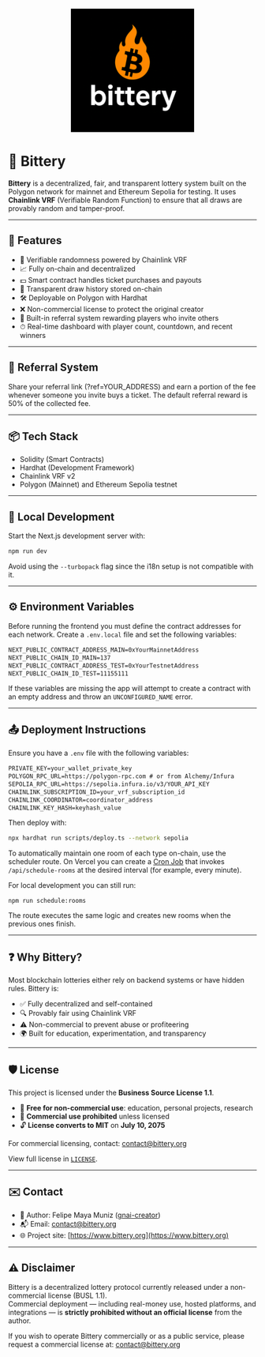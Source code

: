 <p align="center">
  <img src="public/logo.png" alt="Bittery Logo" width="250"/>
</p>

# 🎲 Bittery

**Bittery** is a decentralized, fair, and transparent lottery system built on the Polygon network for mainnet and Ethereum Sepolia for testing. It uses **Chainlink VRF** (Verifiable Random Function) to ensure that all draws are provably random and tamper-proof.

---

## 🚀 Features

- 🔐 Verifiable randomness powered by Chainlink VRF
- 📈 Fully on-chain and decentralized
- 💵 Smart contract handles ticket purchases and payouts
- 🧾 Transparent draw history stored on-chain
- 🛠️ Deployable on Polygon with Hardhat
- ❌ Non-commercial license to protect the original creator
- 🤝 Built-in referral system rewarding players who invite others
- ⏱ Real-time dashboard with player count, countdown, and recent winners

---

## 🤝 Referral System

Share your referral link (?ref=YOUR_ADDRESS) and earn a portion of the fee whenever someone you invite buys a ticket. The default referral reward is 50% of the collected fee.

---

## 📦 Tech Stack

- Solidity (Smart Contracts)
- Hardhat (Development Framework)
- Chainlink VRF v2
- Polygon (Mainnet) and Ethereum Sepolia testnet

---

## 🤖 Local Development

Start the Next.js development server with:

```bash
npm run dev
```

Avoid using the `--turbopack` flag since the i18n setup is not compatible with it.

---

## ⚙️ Environment Variables

Before running the frontend you must define the contract addresses for each network.
Create a `.env.local` file and set the following variables:

```env
NEXT_PUBLIC_CONTRACT_ADDRESS_MAIN=0xYourMainnetAddress
NEXT_PUBLIC_CHAIN_ID_MAIN=137
NEXT_PUBLIC_CONTRACT_ADDRESS_TEST=0xYourTestnetAddress
NEXT_PUBLIC_CHAIN_ID_TEST=11155111
```

If these variables are missing the app will attempt to create a contract with an empty address and throw an `UNCONFIGURED_NAME` error.

---

## 📤 Deployment Instructions

Ensure you have a `.env` file with the following variables:
```env
PRIVATE_KEY=your_wallet_private_key
POLYGON_RPC_URL=https://polygon-rpc.com # or from Alchemy/Infura
SEPOLIA_RPC_URL=https://sepolia.infura.io/v3/YOUR_API_KEY
CHAINLINK_SUBSCRIPTION_ID=your_vrf_subscription_id
CHAINLINK_COORDINATOR=coordinator_address
CHAINLINK_KEY_HASH=keyhash_value
```

Then deploy with:
```bash
npx hardhat run scripts/deploy.ts --network sepolia
```

To automatically maintain one room of each type on-chain, use the scheduler route.
On Vercel you can create a [Cron Job](https://vercel.com/docs/cron-jobs) that
invokes `/api/schedule-rooms` at the desired interval (for example, every
minute).

For local development you can still run:

```bash
npm run schedule:rooms
```
The route executes the same logic and creates new rooms when the previous ones finish.

---

## ❓ Why Bittery?

Most blockchain lotteries either rely on backend systems or have hidden rules. Bittery is:

- ✅ Fully decentralized and self-contained
- 🔍 Provably fair using Chainlink VRF
- ⚠️ Non-commercial to prevent abuse or profiteering
- 🌍 Built for education, experimentation, and transparency

---

## 🛡 License

This project is licensed under the **Business Source License 1.1**.

- 🧠 **Free for non-commercial use**: education, personal projects, research
- 🚫 **Commercial use prohibited** unless licensed
- 🔓 **License converts to MIT** on **July 10, 2075**

For commercial licensing, contact: [contact@bittery.org](mailto:contact@bittery.org)

View full license in [`LICENSE`](./LICENSE).

---

## ✉️ Contact

- 🧑 Author: Felipe Maya Muniz ([gnai-creator](https://github.com/gnai-creator))
- 📬 Email: [contact@bittery.org](mailto:contact@bittery.org)
- 🌐 Project site: [https://www.bittery.org](https://www.bittery.org)

---

## ⚠ Disclaimer

Bittery is a decentralized lottery protocol currently released under a non-commercial license (BUSL 1.1).  
Commercial deployment — including real-money use, hosted platforms, and integrations — is **strictly prohibited without an official license** from the author.

If you wish to operate Bittery commercially or as a public service, please request a commercial license at: [contact@bittery.org](mailto:contact@bittery.org)

